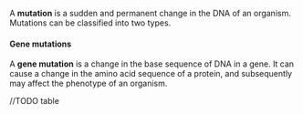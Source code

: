 A **mutation** is a sudden and permanent change in the DNA of an organism. Mutations can be classified into two types.

#### Gene mutations
A **gene mutation** is a change in the base sequence of DNA in a gene. It can cause a change in the amino acid sequence of a protein, and subsequently may affect the phenotype of an organism.

//TODO table

